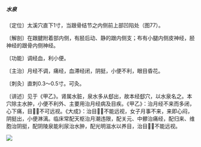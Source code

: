 ##### 水泉

〔定位〕太溪穴直下1寸，当跟骨结节之内侧前上部凹陷处（图77）。

〔解剖〕在跟腱附着部内侧，有胫后动、静的跟内侧支；布有小腿内侧皮神经，胫神经的跟骨内侧神经。

〔功能〕调经血，利小便。

〔主治〕月经不调，痛经，血滞经闭，阴挺，小便不利，眼目昏花。

〔刺灸〕直刺0.3〜0.5寸。可灸。

〔讲述〕见于《甲乙》。肾属水脏，泉水多从郄出，故本经郄穴，以水泉名之。本穴除主水肿，小便不利外、主要用治月经病及目疾。《甲乙》：治月经不来而多闭，心下痛，目𥆨𥆨不可远视。《大成》：治目𥆨𥆨不能远视，女子月事不来，来即心闷，阴挺出，小便淋漓。临床常配天枢治月潮违限，配关元、中髎治痛经，配归来、维胞治阴挺，配阴陵泉能利尿治水肿，配光明滋水以养目，治目𥆨𥆨不能远视。

![](./img/图77.jpg)
